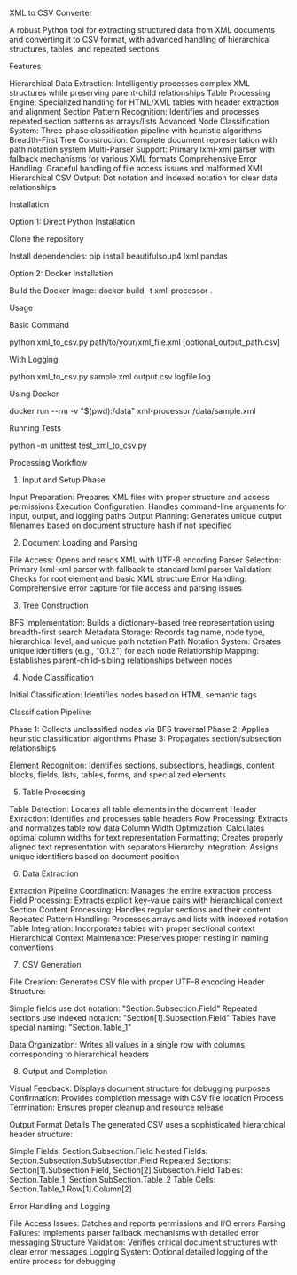XML to CSV Converter

A robust Python tool for extracting structured data from XML documents and converting it to CSV format, with advanced handling of hierarchical structures, tables, and repeated sections.

Features

Hierarchical Data Extraction: Intelligently processes complex XML structures while preserving parent-child relationships
Table Processing Engine: Specialized handling for HTML/XML tables with header extraction and alignment
Section Pattern Recognition: Identifies and processes repeated section patterns as arrays/lists
Advanced Node Classification System: Three-phase classification pipeline with heuristic algorithms
Breadth-First Tree Construction: Complete document representation with path notation system
Multi-Parser Support: Primary lxml-xml parser with fallback mechanisms for various XML formats
Comprehensive Error Handling: Graceful handling of file access issues and malformed XML
Hierarchical CSV Output: Dot notation and indexed notation for clear data relationships

Installation

Option 1: Direct Python Installation

Clone the repository

Install dependencies:
pip install beautifulsoup4 lxml pandas


Option 2: Docker Installation

Build the Docker image:
docker build -t xml-processor .


Usage

Basic Command

python xml_to_csv.py path/to/your/xml_file.xml [optional_output_path.csv]

With Logging

python xml_to_csv.py sample.xml output.csv logfile.log

Using Docker

docker run --rm -v "$(pwd):/data" xml-processor /data/sample.xml

Running Tests

python -m unittest test_xml_to_csv.py

Processing Workflow

1. Input and Setup Phase

Input Preparation: Prepares XML files with proper structure and access permissions
Execution Configuration: Handles command-line arguments for input, output, and logging paths
Output Planning: Generates unique output filenames based on document structure hash if not specified

2. Document Loading and Parsing

File Access: Opens and reads XML with UTF-8 encoding
Parser Selection: Primary lxml-xml parser with fallback to standard lxml parser
Validation: Checks for root element and basic XML structure
Error Handling: Comprehensive error capture for file access and parsing issues

3. Tree Construction

BFS Implementation: Builds a dictionary-based tree representation using breadth-first search
Metadata Storage: Records tag name, node type, hierarchical level, and unique path notation
Path Notation System: Creates unique identifiers (e.g., "0.1.2") for each node
Relationship Mapping: Establishes parent-child-sibling relationships between nodes

4. Node Classification

Initial Classification: Identifies nodes based on HTML semantic tags

Classification Pipeline:

Phase 1: Collects unclassified nodes via BFS traversal
Phase 2: Applies heuristic classification algorithms
Phase 3: Propagates section/subsection relationships

Element Recognition: Identifies sections, subsections, headings, content blocks, fields, lists, tables, forms, and specialized elements

5. Table Processing

Table Detection: Locates all table elements in the document
Header Extraction: Identifies and processes table headers
Row Processing: Extracts and normalizes table row data
Column Width Optimization: Calculates optimal column widths for text representation
Formatting: Creates properly aligned text representation with separators
Hierarchy Integration: Assigns unique identifiers based on document position

6. Data Extraction

Extraction Pipeline Coordination: Manages the entire extraction process
Field Processing: Extracts explicit key-value pairs with hierarchical context
Section Content Processing: Handles regular sections and their content
Repeated Pattern Handling: Processes arrays and lists with indexed notation
Table Integration: Incorporates tables with proper sectional context
Hierarchical Context Maintenance: Preserves proper nesting in naming conventions

7. CSV Generation

File Creation: Generates CSV file with proper UTF-8 encoding
Header Structure:

Simple fields use dot notation: "Section.Subsection.Field"
Repeated sections use indexed notation: "Section[1].Subsection.Field"
Tables have special naming: "Section.Table_1"

Data Organization: Writes all values in a single row with columns corresponding to hierarchical headers

8. Output and Completion

Visual Feedback: Displays document structure for debugging purposes
Confirmation: Provides completion message with CSV file location
Process Termination: Ensures proper cleanup and resource release

Output Format Details
The generated CSV uses a sophisticated hierarchical header structure:

Simple Fields: Section.Subsection.Field
Nested Fields: Section.Subsection.SubSubsection.Field
Repeated Sections: Section[1].Subsection.Field, Section[2].Subsection.Field
Tables: Section.Table_1, Section.SubSection.Table_2
Table Cells: Section.Table_1.Row[1].Column[2]

Error Handling and Logging

File Access Issues: Catches and reports permissions and I/O errors
Parsing Failures: Implements parser fallback mechanisms with detailed error messaging
Structure Validation: Verifies critical document structures with clear error messages
Logging System: Optional detailed logging of the entire process for debugging
